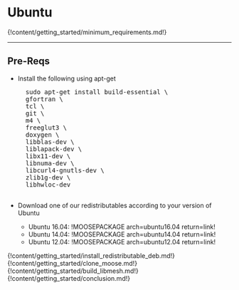 # Ubuntu

{!content/getting_started/minimum_requirements.md!}

---
## Pre-Reqs
* Install the following using apt-get

    <pre>
    sudo apt-get install build-essential \
    gfortran \
    tcl \
    git \
    m4 \
    freeglut3 \
    doxygen \
    libblas-dev \
    liblapack-dev \
    libx11-dev \
    libnuma-dev \
    libcurl4-gnutls-dev \
    zlib1g-dev \
    libhwloc-dev
    </pre>

* Download one of our redistributables according to your version of Ubuntu

    * Ubuntu 16.04: !MOOSEPACKAGE arch=ubuntu16.04 return=link!
    * Ubuntu 14.04: !MOOSEPACKAGE arch=ubuntu14.04 return=link!
    * Ubuntu 12.04: !MOOSEPACKAGE arch=ubuntu12.04 return=link!

{!content/getting_started/install_redistributable_deb.md!}
{!content/getting_started/clone_moose.md!}
{!content/getting_started/build_libmesh.md!}
{!content/getting_started/conclusion.md!}